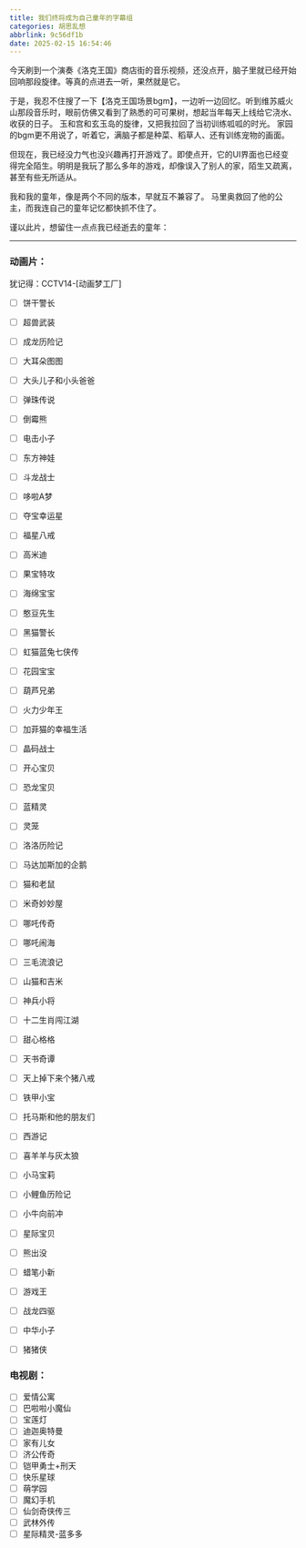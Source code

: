 ```yaml
---
title: 我们终将成为自己童年的字幕组
categories: 胡思乱想
abbrlink: 9c56df1b
date: 2025-02-15 16:54:46
---
```


今天刷到一个演奏《洛克王国》商店街的音乐视频，还没点开，脑子里就已经开始回响那段旋律。等真的点进去一听，果然就是它。

于是，我忍不住搜了一下【洛克王国场景bgm】，一边听一边回忆。听到维苏威火山那段音乐时，眼前仿佛又看到了熟悉的可可果树，想起当年每天上线给它浇水、收获的日子。
 玉和宫和玄玉岛的旋律，又把我拉回了当初训练呱呱的时光。
 家园的bgm更不用说了，听着它，满脑子都是种菜、稻草人、还有训练宠物的画面。

但现在，我已经没力气也没兴趣再打开游戏了。即使点开，它的UI界面也已经变得完全陌生。明明是我玩了那么多年的游戏，却像误入了别人的家，陌生又疏离，甚至有些无所适从。

我和我的童年，像是两个不同的版本，早就互不兼容了。
 马里奥救回了他的公主，而我连自己的童年记忆都快抓不住了。

谨以此片，想留住一点点我已经逝去的童年：

---

### 动画片：

犹记得：CCTV14-[动画梦工厂]

- [ ]  饼干警长
- [ ]  超兽武装
- [ ]  成龙历险记
- [ ]  大耳朵图图
- [ ]  大头儿子和小头爸爸
- [ ]  弹珠传说
- [ ]  倒霉熊
- [ ]  电击小子
- [ ]  东方神娃
- [ ]  斗龙战士
- [ ]  哆啦A梦
- [ ]  夺宝幸运星
- [ ]  福星八戒
- [ ]  高米迪
- [ ]  果宝特攻
- [ ]  海绵宝宝
- [ ]  憨豆先生
- [ ]  黑猫警长
- [ ]  虹猫蓝兔七侠传
- [ ]  花园宝宝
- [ ]  葫芦兄弟
- [ ]  火力少年王
- [ ]  加菲猫的幸福生活
- [ ]  晶码战士
- [ ]  开心宝贝
- [ ]  恐龙宝贝
- [ ]  蓝精灵
- [ ]  灵笼
- [ ]  洛洛历险记
- [ ]  马达加斯加的企鹅
- [ ]  猫和老鼠
- [ ]  米奇妙妙屋
- [ ]  哪吒传奇
- [ ]  哪吒闹海
- [ ]  三毛流浪记
- [ ]  山猫和吉米
- [ ]  神兵小将
- [ ]  十二生肖闯江湖
- [ ]  甜心格格
- [ ]  天书奇谭
- [ ]  天上掉下来个猪八戒
- [ ]  铁甲小宝
- [ ]  托马斯和他的朋友们
- [ ]  西游记
- [ ]  喜羊羊与灰太狼
- [ ]  小马宝莉
- [ ]  小鲤鱼历险记
- [ ]  小牛向前冲
- [ ]  星际宝贝
- [ ]  熊出没
- [ ]  蜡笔小新
- [ ]  游戏王
- [ ]  战龙四驱
- [ ]  中华小子
- [ ]  猪猪侠







### 电视剧：

- [ ]  爱情公寓
- [ ]  巴啦啦小魔仙
- [ ]  宝莲灯
- [ ]  迪迦奥特曼
- [ ]  家有儿女
- [ ]  济公传奇
- [ ]  铠甲勇士+刑天
- [ ]  快乐星球
- [ ]  萌学园
- [ ]  魔幻手机
- [ ]  仙剑奇侠传三
- [ ]  武林外传
- [ ]  星际精灵-蓝多多
